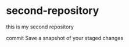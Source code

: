 # second-repository
this is my second repository
<br>
<p> commit Save a snapshot of your staged changes </p>
